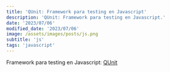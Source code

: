 ```yaml
---
title: 'QUnit: Framework para testing en Javascript'
description: 'QUnit: Framework para testing en Javascript.'
date: '2023/07/06'
modified_date: '2023/07/06'
image: /assets/images/posts/js.png
subtitle: 'js'
tags: 'javascript'
---
```


Framework para testing en Javascript: [QUnit](https://qunitjs.com)
